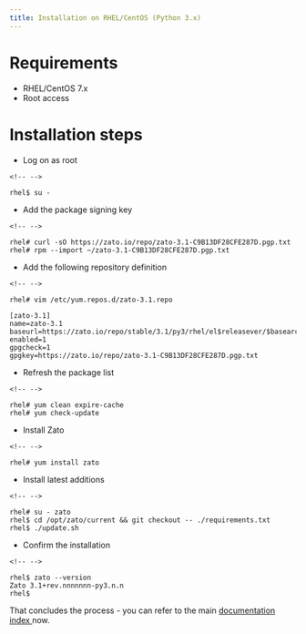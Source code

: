 ```yaml
---
title: Installation on RHEL/CentOS (Python 3.x)
---
```


Requirements
============

-   RHEL/CentOS 7.x
-   Root access

Installation steps
==================

-   Log on as root

```{=html}
<!-- -->
```
    rhel$ su -

-   Add the package signing key

```{=html}
<!-- -->
```
    rhel# curl -sO https://zato.io/repo/zato-3.1-C9B13DF28CFE287D.pgp.txt
    rhel# rpm --import ~/zato-3.1-C9B13DF28CFE287D.pgp.txt

-   Add the following repository definition

```{=html}
<!-- -->
```
    rhel# vim /etc/yum.repos.d/zato-3.1.repo

    [zato-3.1]
    name=zato-3.1
    baseurl=https://zato.io/repo/stable/3.1/py3/rhel/el$releasever/$basearch
    enabled=1
    gpgcheck=1
    gpgkey=https://zato.io/repo/zato-3.1-C9B13DF28CFE287D.pgp.txt

-   Refresh the package list

```{=html}
<!-- -->
```
    rhel# yum clean expire-cache
    rhel# yum check-update

-   Install Zato

```{=html}
<!-- -->
```
    rhel# yum install zato

-   Install latest additions

```{=html}
<!-- -->
```
    rhel# su - zato
    rhel$ cd /opt/zato/current && git checkout -- ./requirements.txt
    rhel$ ./update.sh

-   Confirm the installation

```{=html}
<!-- -->
```
    rhel$ zato --version
    Zato 3.1+rev.nnnnnnn-py3.n.n
    rhel$

That concludes the process - you can refer to the main
[documentation index ](../../../../index)
now.
